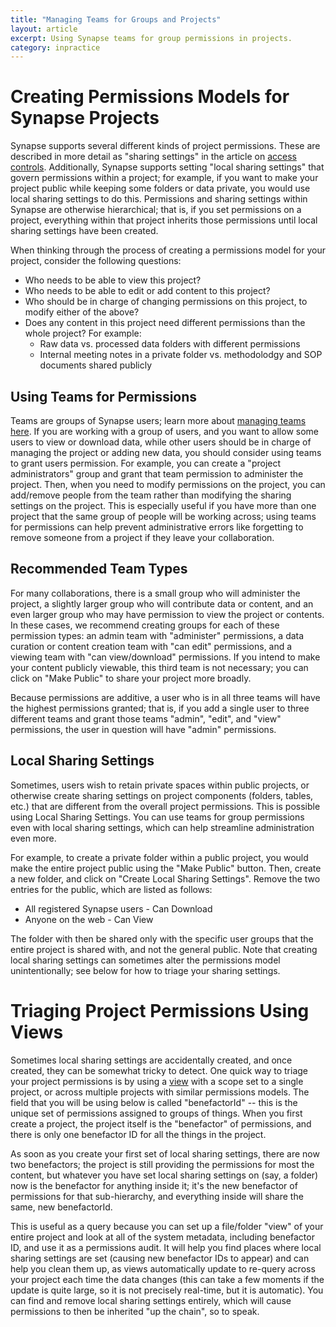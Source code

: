 ```yaml
---
title: "Managing Teams for Groups and Projects"
layout: article
excerpt: Using Synapse teams for group permissions in projects. 
category: inpractice
---
```


# Creating Permissions Models for Synapse Projects

Synapse supports several different kinds of project permissions. These are described in more detail as "sharing settings" in the article on [access controls](/articles/access_controls.html). Additionally, Synapse supports setting "local sharing settings" that govern permissions within a project; for example, if you want to make your project public while keeping some folders or data private, you would use local sharing settings to do this. Permissions and sharing settings within Synapse are otherwise hierarchical; that is, if you set permissions on a project, everything within that project inherits those permissions until local sharing settings have been created. 

When thinking through the process of creating a permissions model for your project, consider the following questions:
* Who needs to be able to view this project? 
* Who needs to be able to edit or add content to this project?
* Who should be in charge of changing permissions on this project, to modify either of the above? 
* Does any content in this project need different permissions than the whole project? For example:
  * Raw data vs. processed data folders with different permissions
  * Internal meeting notes in a private folder vs. methodolodgy and SOP documents shared publicly

## Using Teams for Permissions

Teams are groups of Synapse users; learn more about [managing teams here](/articles/teams.html). If you are working with a group of users, and you want to allow some users to view or download data, while other users should be in charge of managing the project or adding new data, you should consider using teams to grant users permission. For example, you can create a "project administrators" group and grant that team permission to administer the project. Then, when you need to modify permissions on the project, you can add/remove people from the team rather than modifying the sharing settings on the project. This is especially useful if you have more than one project that the same group of people will be working across; using teams for permissions can help prevent administrative errors like forgetting to remove someone from a project if they leave your collaboration.   

## Recommended Team Types

For many collaborations, there is a small group who will administer the project, a slightly larger group who will contribute data or content, and an even larger group who may have permission to view the project or contents. In these cases, we recommend creating groups for each of these permission types: an admin team with "administer" permissions, a data curation or content creation team with "can edit" permissions, and a viewing team with "can view/download" permissions. If you intend to make your content publicly viewable, this third team is not necessary; you can click on "Make Public" to share your project more broadly. 

Because permissions are additive, a user who is in all three teams will have the highest permissions granted; that is, if you add a single user to three different teams and grant those teams "admin", "edit", and "view" permissions, the user in question will have "admin" permissions. 

## Local Sharing Settings

Sometimes, users wish to retain private spaces within public projects, or otherwise create sharing settings on project components (folders, tables, etc.) that are different from the overall project permissions. This is possible using Local Sharing Settings. You can use teams for group permissions even with local sharing settings, which can help streamline administration even more. 

For example, to create a private folder within a public project, you would make the entire project public using the "Make Public" button. Then, create a new folder, and click on "Create Local Sharing Settings". Remove the two entries for the public, which are listed as follows:
* All registered Synapse users - Can Download
* Anyone on the web - Can View

The folder with then be shared only with the specific user groups that the entire project is shared with, and not the general public. Note that creating local sharing settings can sometimes alter the permissions model unintentionally; see below for how to triage your sharing settings. 

# Triaging Project Permissions Using Views 

Sometimes local sharing settings are accidentally created, and once created, they can be somewhat tricky to detect. One quick way to triage your project permissions is by using a [view](/articles/views.html) with a scope set to a single project, or across multiple projects with similar permissions models. The field that you will be using below is called 
"benefactorId" -- this is the unique set of permissions assigned to groups of things. When you first create a project, the project itself is the "benefactor" of permissions, and there is only one benefactor ID for all the things in the project. 

As soon as you create your first set of local sharing settings, there are now two benefactors; the project is still providing the permissions for most the content, but whatever you have set local sharing settings on (say, a folder) now is the benefactor for anything inside it; it's the new benefactor of permissions for that sub-hierarchy, and everything inside will share the same, new benefactorId.  

This is useful as a query because you can set up a file/folder "view" of your entire project and look at all of the system metadata, including benefactor ID, and use it as a permissions audit. It will help you find places where local sharing settings are set (causing new benefactor IDs to appear) and can help you clean them up, as views automatically update to re-query across your project each time the data changes (this can take a few moments if the update is quite large, so it is not precisely real-time, but it is automatic). You can find and remove local sharing settings entirely, which will cause permissions to then be inherited "up the chain", so to speak.